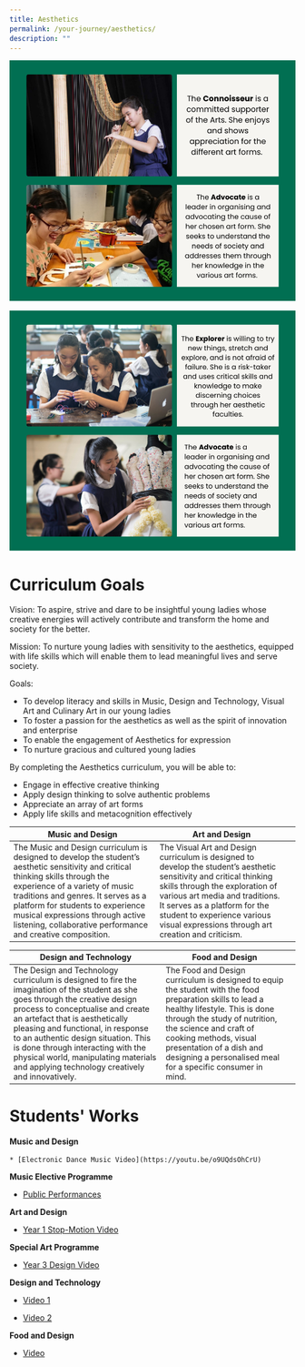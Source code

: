 ```yaml
---
title: Aesthetics
permalink: /your-journey/aesthetics/
description: ""
---
```

![Aesthetics in RGS](/images/aesthetics1.png)

![Aesthetics in RGS](/images/aesthetics2.png)

# Curriculum Goals

Vision: To aspire, strive and dare to be insightful young ladies whose creative energies will actively contribute and transform the home and society for the better.

Mission: To nurture young ladies with sensitivity to the aesthetics, equipped with life skills which will enable them to lead meaningful lives and serve society.

Goals:
* To develop literacy and skills in Music, Design and Technology, Visual Art and Culinary Art in our young ladies
* To foster a passion for the aesthetics as well as the spirit of innovation and enterprise
* To enable the engagement of Aesthetics for expression
* To nurture gracious and cultured young ladies

By completing the Aesthetics curriculum, you will be able to:
* Engage in effective creative thinking
* Apply design thinking to solve authentic problems
* Appreciate an array of art forms
* Apply life skills and metacognition effectively



| **Music and Design** | **Art and Design** |  |
| -------- | -------- | - |
| The Music and Design curriculum is designed to develop the student’s aesthetic sensitivity and critical thinking skills through the experience of a variety of music traditions and genres. It serves as a platform for students to experience musical expressions through active listening, collaborative performance and creative composition.     | The Visual Art and Design curriculum is designed to develop the student’s aesthetic sensitivity and critical thinking skills through the exploration of various art media and traditions. It serves as a platform for the student to experience various visual expressions through art creation and criticism.     |      |



| **Design and Technology** | **Food and Design** |  |
| -------- | -------- | - |
| The Design and Technology curriculum is designed to fire the imagination of the student as she goes through the creative design process to conceptualise and create an artefact that is aesthetically pleasing and functional, in response to an authentic design situation. This is done through interacting with the physical world, manipulating materials and applying technology creatively and innovatively.   | The Food and Design curriculum is designed to equip the student with the food preparation skills to lead a healthy lifestyle. This is done through the study of nutrition, the science and craft of cooking methods, visual presentation of a dish and designing a personalised meal for a specific consumer in mind.     |      |


# Students' Works


**Music and Design**

`* [Electronic Dance Music Video](https://youtu.be/o9UQdsOhCrU)`

**Music Elective Programme**
* [Public Performances](https://youtu.be/WhrfGtC8ruE)

**Art and Design**
* [Year 1 Stop-Motion Video](https://youtu.be/-pVFl1Pj5l8)

**Special Art Programme**
* [Year 3 Design Video](https://youtu.be/Jqilxn2eZac)

**Design and Technology**

* [Video 1](https://youtu.be/n1Ww89PAf3Y)

* [Video 2](https://youtu.be/UIyTtmTIhgg)


**Food and Design**
* [Video](https://youtu.be/zmM5ZytvHmw)